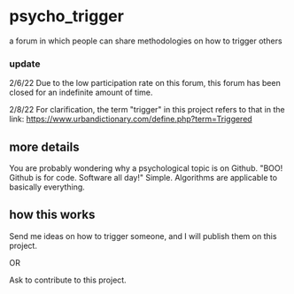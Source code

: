 # psycho_trigger
a forum in which people can share methodologies on how to trigger others

### update 
2/6/22
Due to the low participation rate on this forum, this forum has been closed for an indefinite amount of time.

2/8/22
For clarification, the term "trigger" in this project refers to that in the link: 
https://www.urbandictionary.com/define.php?term=Triggered

## more details
You are probably wondering why a psychological topic is on Github.
"BOO! Github is for code. Software all day!" Simple. Algorithms are
applicable to basically everything. 

## how this works
Send me ideas on how to trigger someone, and I will publish them on this project.

OR 

Ask to contribute to this project. 

